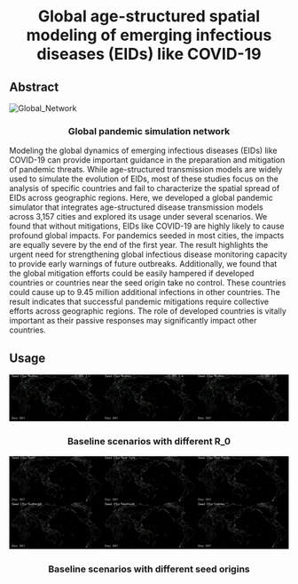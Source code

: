 <div align="center">
  <h1 align="center">Global age-structured spatial modeling of emerging infectious diseases (EIDs) like COVID-19
</h1>
</div>

## Abstract

![Global_Network](./figs/Fig2.jpg)
<div align="center">
  <h3 align="center">Global pandemic simulation network
</h3>
</div>

Modeling the global dynamics of emerging infectious diseases (EIDs) like COVID-19 can provide important guidance in the preparation and mitigation of pandemic threats. While age-structured transmission models are widely used to simulate the evolution of EIDs, most of these studies focus on the analysis of specific countries and fail to characterize the spatial spread of EIDs across geographic regions. Here, we developed a global pandemic simulator that integrates age-structured disease transmission models across 3,157 cities and explored its usage under several scenarios. We found that without mitigations, EIDs like COVID-19 are highly likely to cause profound global impacts. For pandemics seeded in most cities, the impacts are equally severe by the end of the first year. The result highlights the urgent need for strengthening global infectious disease monitoring capacity to provide early warnings of future outbreaks. Additionally, we found that the global mitigation efforts could be easily hampered if developed countries or countries near the seed origin take no control. These countries could cause up to 9.45 million additional infections in other countries.  The result indicates that successful pandemic mitigations require collective efforts across geographic regions. The role of developed countries is vitally important as their passive responses may significantly impact other countries.

## Usage

![Global_Network](./figs/MovieS1.gif)

<div align="center">
  <h3 align="center">Baseline scenarios with different R_0
</h3>
</div>

![Global_Network](./figs/MovieS2.gif)

<div align="center">
  <h3 align="center">Baseline scenarios with different seed origins
</h3>
</div>
